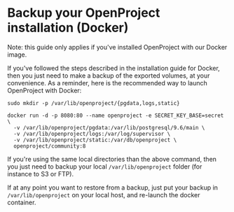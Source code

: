 # Backup your OpenProject installation (Docker)

Note: this guide only applies if you've installed OpenProject with our Docker image.

If you've followed the steps described in the installation guide for Docker,
then you just need to make a backup of the exported volumes, at your
convenience. As a reminder, here is the recommended way to launch OpenProject
with Docker:

    sudo mkdir -p /var/lib/openproject/{pgdata,logs,static}

    docker run -d -p 8080:80 --name openproject -e SECRET_KEY_BASE=secret \
      -v /var/lib/openproject/pgdata:/var/lib/postgresql/9.6/main \
      -v /var/lib/openproject/logs:/var/log/supervisor \
      -v /var/lib/openproject/static:/var/db/openproject \
      openproject/community:8

If you're using the same local directories than the above command, then you
just need to backup your local `/var/lib/openproject` folder (for instance to
S3 or FTP).

If at any point you want to restore from a backup, just put your backup in
`/var/lib/openproject` on your local host, and re-launch the docker container.
